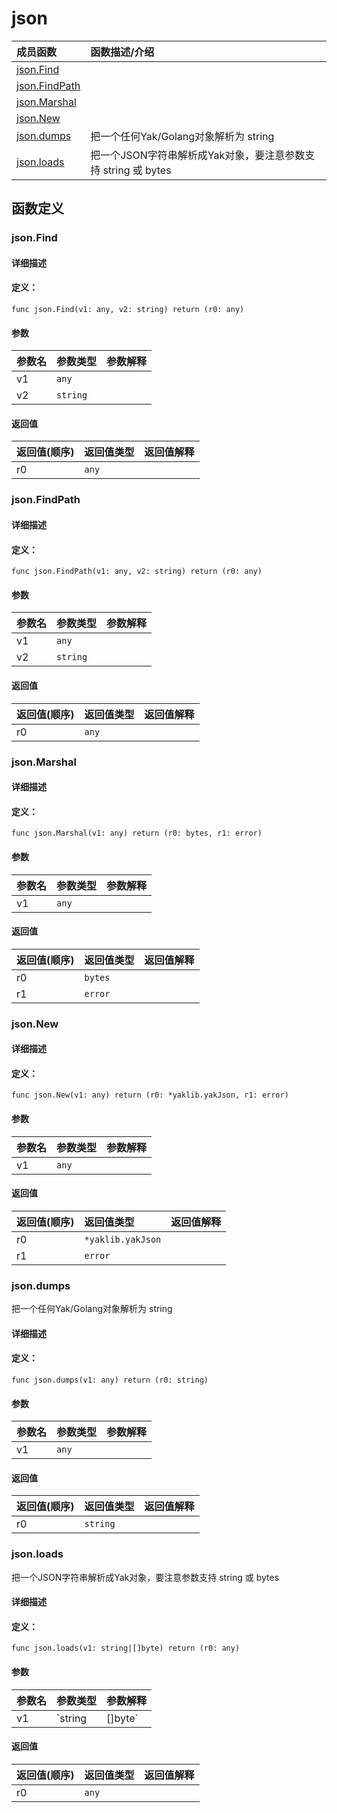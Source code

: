 # json


|成员函数|函数描述/介绍|
|:------|:--------|
 | [json.Find](#jsonfind) |  |
 | [json.FindPath](#jsonfindpath) |  |
 | [json.Marshal](#jsonmarshal) |  |
 | [json.New](#jsonnew) |  |
 | [json.dumps](#jsondumps) | 把一个任何Yak/Golang对象解析为 string |
 | [json.loads](#jsonloads) | 把一个JSON字符串解析成Yak对象，要注意参数支持 string 或 bytes |




 



## 函数定义

### json.Find



#### 详细描述



#### 定义：

`func json.Find(v1: any, v2: string) return (r0: any)`


#### 参数

|参数名|参数类型|参数解释|
|:-----------|:---------- |:-----------|
| v1 | `any` |   |
| v2 | `string` |   |





#### 返回值

|返回值(顺序)|返回值类型|返回值解释|
|:-----------|:---------- |:-----------|
| r0 | `any` |   |


 
### json.FindPath



#### 详细描述



#### 定义：

`func json.FindPath(v1: any, v2: string) return (r0: any)`


#### 参数

|参数名|参数类型|参数解释|
|:-----------|:---------- |:-----------|
| v1 | `any` |   |
| v2 | `string` |   |





#### 返回值

|返回值(顺序)|返回值类型|返回值解释|
|:-----------|:---------- |:-----------|
| r0 | `any` |   |


 
### json.Marshal



#### 详细描述



#### 定义：

`func json.Marshal(v1: any) return (r0: bytes, r1: error)`


#### 参数

|参数名|参数类型|参数解释|
|:-----------|:---------- |:-----------|
| v1 | `any` |   |





#### 返回值

|返回值(顺序)|返回值类型|返回值解释|
|:-----------|:---------- |:-----------|
| r0 | `bytes` |   |
| r1 | `error` |   |


 
### json.New



#### 详细描述



#### 定义：

`func json.New(v1: any) return (r0: *yaklib.yakJson, r1: error)`


#### 参数

|参数名|参数类型|参数解释|
|:-----------|:---------- |:-----------|
| v1 | `any` |   |





#### 返回值

|返回值(顺序)|返回值类型|返回值解释|
|:-----------|:---------- |:-----------|
| r0 | `*yaklib.yakJson` |   |
| r1 | `error` |   |


 
### json.dumps

把一个任何Yak/Golang对象解析为 string

#### 详细描述



#### 定义：

`func json.dumps(v1: any) return (r0: string)`


#### 参数

|参数名|参数类型|参数解释|
|:-----------|:---------- |:-----------|
| v1 | `any` |   |





#### 返回值

|返回值(顺序)|返回值类型|返回值解释|
|:-----------|:---------- |:-----------|
| r0 | `string` |   |


 
### json.loads

把一个JSON字符串解析成Yak对象，要注意参数支持 string 或 bytes

#### 详细描述



#### 定义：

`func json.loads(v1: string|[]byte) return (r0: any)`


#### 参数

|参数名|参数类型|参数解释|
|:-----------|:---------- |:-----------|
| v1 | `string|[]byte` |   |





#### 返回值

|返回值(顺序)|返回值类型|返回值解释|
|:-----------|:---------- |:-----------|
| r0 | `any` |   |


 



